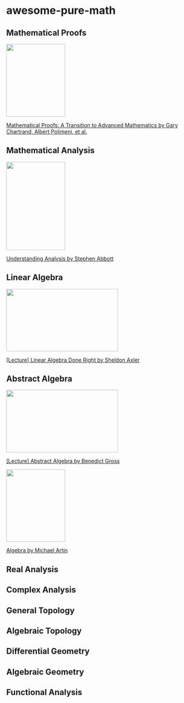 # awesome-pure-math

## Mathematical Proofs

<img src="https://images-na.ssl-images-amazon.com/images/I/51RSYpVqgjL._SX402_BO1,204,203,200_.jpg" width="156" height="193">

[Mathematical Proofs: A Transition to Advanced Mathematics by Gary Chartrand, Albert Polimeni, et al.](https://www.amazon.com/Mathematical-Proofs-Transition-Advanced-Mathematics/dp/0134746759)

## Mathematical Analysis

<img src="https://images-na.ssl-images-amazon.com/images/I/310O3IYeQ4L._SX330_BO1,204,203,200_.jpg" width="156" height="234">

[Understanding Analysis by Stephen Abbott](https://www.amazon.com/Understanding-Analysis-Undergraduate-Texts-Mathematics/dp/1493927116)


## Linear Algebra

<img src="https://i.ytimg.com/vi/lkx2BJcnyxk/hqdefault.jpg?sqp=-oaymwEXCNACELwBSFryq4qpAwkIARUAAIhCGAE=&rs=AOn4CLCLmbVDN7UGr27aqN_C4fHXw4N2ew" width="296" height="166">

[[Lecture] Linear Algebra Done Right by Sheldon Axler](https://www.youtube.com/playlist?list=PLGAnmvB9m7zOBVCZBUUmSinFV0wEir2Vw)


## Abstract Algebra

<img src="https://i.ytimg.com/vi/VdLhQs_y_E8/hqdefault.jpg?sqp=-oaymwEXCNACELwBSFryq4qpAwkIARUAAIhCGAE=&rs=AOn4CLA_F6ntEaeNWVBpPKWnIXGhZJ2Sug" width="296" height="166">  

[[Lecture] Abstract Algebra by Benedict Gross](https://www.youtube.com/playlist?list=PLelIK3uylPMGzHBuR3hLMHrYfMqWWsmx5)

<img src="https://images-na.ssl-images-amazon.com/images/I/41HVsgLabzL._SX404_BO1,204,203,200_.jpg" width="156" height="192">

[Algebra by Michael Artin](https://www.amazon.com/Algebra-Classic-Classics-Advanced-Mathematics/dp/0134689607/)

## Real Analysis

## Complex Analysis

## General Topology

## Algebraic Topology

## Differential Geometry

## Algebraic Geometry

## Functional Analysis

